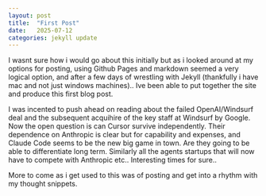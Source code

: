 ```yaml
---
layout: post
title:  "First Post"
date:   2025-07-12
categories: jekyll update
---
```

 I wasnt sure how i would go about this initially but as i looked around at my options for posting, using Github Pages and markdown seemed a very logical option, and after a few days of wrestling with Jekyll (thankfully i have mac and not just windows machines).. Ive been able to put together the site and produce this first blog post.

 I was incented to push ahead on reading about the failed OpenAI/Windsurf deal and the subsequent acquihire of the key staff at Windsurf by Google. Now the open question is can Cursor survive independently. Their dependence on Anthropic is clear but for capability and expenses, and Claude Code seems to be the new big game in town. Are they going to be able to differentiate long term. Similarly all the agents startups that will now have to compete with Anthropic etc.. Interesting times for sure.. 

 More to come as i get used to this was of posting and get into a rhythm with my thought snippets.
